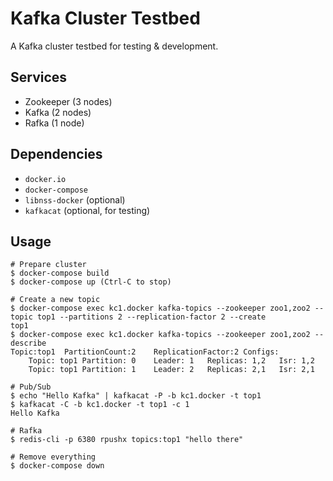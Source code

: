 # Kafka Cluster Testbed

A Kafka cluster testbed for testing & development.

Services
--------

- Zookeeper (3 nodes)
- Kafka (2 nodes)
- Rafka (1 node)

Dependencies
------------

- `docker.io`
- `docker-compose`
- `libnss-docker` (optional)
- `kafkacat` (optional, for testing)

Usage
-----

```shell
# Prepare cluster
$ docker-compose build
$ docker-compose up (Ctrl-C to stop)

# Create a new topic
$ docker-compose exec kc1.docker kafka-topics --zookeeper zoo1,zoo2 --topic top1 --partitions 2 --replication-factor 2 --create
top1
$ docker-compose exec kc1.docker kafka-topics --zookeeper zoo1,zoo2 --describe
Topic:top1	PartitionCount:2	ReplicationFactor:2	Configs:
	Topic: top1	Partition: 0	Leader: 1	Replicas: 1,2	Isr: 1,2
	Topic: top1	Partition: 1	Leader: 2	Replicas: 2,1	Isr: 2,1

# Pub/Sub
$ echo "Hello Kafka" | kafkacat -P -b kc1.docker -t top1
$ kafkacat -C -b kc1.docker -t top1 -c 1
Hello Kafka

# Rafka
$ redis-cli -p 6380 rpushx topics:top1 "hello there"

# Remove everything
$ docker-compose down
```
